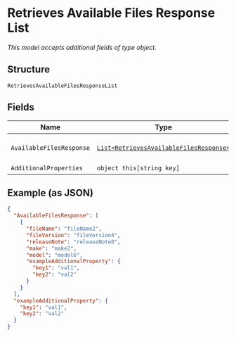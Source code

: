 
# Retrieves Available Files Response List

*This model accepts additional fields of type object.*

## Structure

`RetrievesAvailableFilesResponseList`

## Fields

| Name | Type | Tags | Description |
|  --- | --- | --- | --- |
| `AvailableFilesResponse` | [`List<RetrievesAvailableFilesResponse>`](../../doc/models/retrieves-available-files-response.md) | Optional | **Constraints**: *Maximum Items*: `100` |
| `AdditionalProperties` | `object this[string key]` | Optional | - |

## Example (as JSON)

```json
{
  "AvailableFilesResponse": [
    {
      "fileName": "fileName2",
      "fileVersion": "fileVersion4",
      "releaseNote": "releaseNote0",
      "make": "make2",
      "model": "model6",
      "exampleAdditionalProperty": {
        "key1": "val1",
        "key2": "val2"
      }
    }
  ],
  "exampleAdditionalProperty": {
    "key1": "val1",
    "key2": "val2"
  }
}
```

